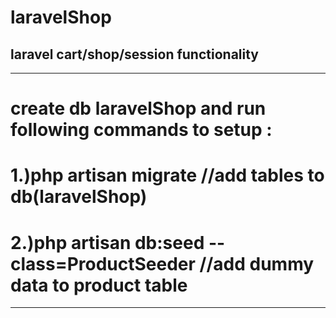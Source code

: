 # laravelShop
## laravel cart/shop/session functionality
****
# create db laravelShop and run following commands to setup :
# 1.)php artisan migrate //add tables to db(laravelShop)
# 2.)php artisan db:seed --class=ProductSeeder  //add dummy data to product table
****
